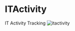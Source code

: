 # ITActivity
IT Activity Tracking
![itactivity](https://github.com/arinsuga/itactivity/assets/7122114/38c18e35-b18d-456e-b19f-69e28495f57f)
